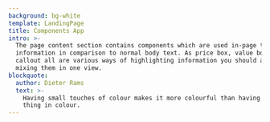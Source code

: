 ```yaml
---
background: bg-white
template: LandingPage
title: Components App
intro: >-
  The page content section contains components which are used in-page to display
  information in comparison to normal body text. As price box, value box and
  callout all are various ways of highlighting information you should avoid
  mixing them in one view.
blockquote:
  author: Dieter Rams
  text: >-
    Having small touches of colour makes it more colourful than having the whole
    thing in colour.
---
```


